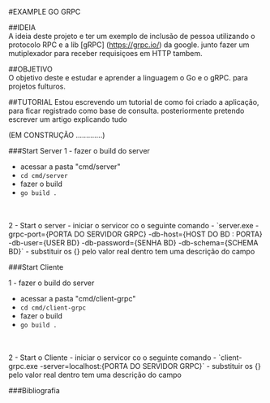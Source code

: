 #EXAMPLE GO GRPC

##IDEIA
<br/>
A ideia deste projeto e ter um exemplo de inclusão de pessoa utilizando o protocolo RPC e a 
lib [gRPC] 
(https://grpc.io/) da google. junto fazer um mutiplexador para receber requisiçoes em HTTP tambem.

##OBJETIVO
<br/>
O objetivo deste e estudar e aprender a linguagem o Go e o gRPC. para projetos fulturos.

##TUTORIAL
Estou escrevendo um tutorial de como foi criado a aplicação, para ficar registrado como base 
de consulta. posteriormente pretendo escrever um artigo explicando tudo

(EM CONSTRUÇÃO .............)

###Start Server
1 -  fazer o build do server  
- acessar a pasta "cmd/server" 
- `cd cmd/server`
- fazer o build
- `go build .`
<br>
<br>
2 -  Start o server
- iniciar o servicor co o seguinte comando
- `server.exe -grpc-port={PORTA DO SERVIDOR GRPC} -db-host={HOST DO BD : PORTA} -db-user={USER BD} -db-password={SENHA BD} -db-schema={SCHEMA BD}`
- substituir os {} pelo valor real dentro tem uma descrição do campo

###Start Cliente

1 -  fazer o build do server  
- acessar a pasta "cmd/client-grpc" 
- `cd cmd/client-grpc`
- fazer o build
- `go build .`
<br>
<br>
2 -  Start o Cliente
- iniciar o servicor co o seguinte comando
- `client-grpc.exe -server=localhost:{PORTA DO SERVIDOR GRPC}`
- substituir os {} pelo valor real dentro tem uma descrição do campo


###Bibliografia